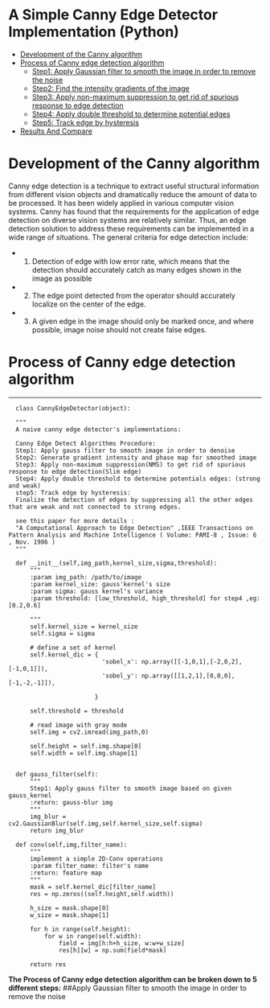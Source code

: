 # A Simple Canny Edge Detector Implementation (Python)
* [Development of the Canny algorithm](development-of-the-canny-algorithm)
* [Process of Canny edge detection algorithm](process-of-canny-edge-detection-algorithm)
	* [Step1: Apply Gaussian filter to smooth the image in order to remove the noise](apply-gaussian-filter-to-smooth-the-image-in-order-to-remove-the-noise)
	* [Step2: Find the intensity gradients of the image](find-the-intensity-gradients-of-the-image)
	* [Step3: Apply non-maximum suppression to get rid of spurious response to edge detection](apply-non-maximum-suppression-to-get-rid-of-spurious-response-to-edge-detection)
	* [Step4: Apply double threshold to determine potential edges](apply-double-threshold-to-determine-potential-edges)
	* [Step5: Track edge by hysteresis](track-edge-by-hysteresis)
* [Results And Compare](compare-with-ground-truth-and-opencv-Bulit-in-algorithm)

# Development of the Canny algorithm  
Canny edge detection is a technique to extract useful structural information from different vision objects and dramatically reduce the amount of data to be processed. It has been widely applied in various computer vision systems. Canny has found that the requirements for the application of edge detection on diverse vision systems are relatively similar. Thus, an edge detection solution to address these requirements can be implemented in a wide range of situations. The general criteria for edge detection include:  
  
* 1. Detection of edge with low error rate, which means that the detection should accurately catch as many edges shown in the image as possible  
* 2. The edge point detected from the operator should accurately localize on the center of the edge. 
* 3. A given edge in the image should only be marked once, and where possible, image noise should not create false edges. 

# Process of Canny edge detection algorithm
****  
  ```
    class CannyEdgeDetector(object):

    """
    A naive canny edge detector's implementations:

    Canny Edge Detect Algorithms Procedure:
    Step1: Apply gauss filter to smooth image in order to denoise
    Step2: Generate gradient intensity and phase map for smoothed image
    Step3: Apply non-maximum suppression(NMS) to get rid of spurious response to edge detection(Slim edge)
    Step4: Apply double threshold to determine potentials edges: (strong and weak)
    step5: Track edge by hysteresis:
    Finalize the detection of edges by suppressing all the other edges that are weak and not connected to strong edges.

    see this paper for more details :
    "A Computational Approach to Edge Detection" ,IEEE Transactions on Pattern Analysis and Machine Intelligence ( Volume: PAMI-8 , Issue: 6 , Nov. 1986 )
    """

    def __init__(self,img_path,kernel_size,sigma,threshold):
        """
        :param img_path: /path/to/image
        :param kernel_size: gauss'kernel's size
        :param sigma: gauss kernel's variance
        :param threshold: [low_threshold, high_threshold] for step4 ,eg:[0.2,0.6]

        """
        self.kernel_size = kernel_size
        self.sigma = sigma

        # define a set of kernel
        self.kernel_dic = {
                            'sobel_x': np.array([[-1,0,1],[-2,0,2],[-1,0,1]]),
                            'sobel_y': np.array([[1,2,1],[0,0,0],[-1,-2,-1]]),

                          }

        self.threshold = threshold

        # read image with gray mode
        self.img = cv2.imread(img_path,0)

        self.height = self.img.shape[0]
        self.width = self.img.shape[1]


    def gauss_filter(self):
        """
        Step1: Apply gauss filter to smooth image based on given gauss_kernel
        :return: gauss-blur img
        """
        img_blur = cv2.GaussianBlur(self.img,self.kernel_size,self.sigma)
        return img_blur

    def conv(self,img,filter_name):
        """
        implement a simple 2D-Conv operations
        :param filter_name: filter's name
        :return: feature map
        """
        mask = self.kernel_dic[filter_name]
        res = np.zeros((self.height,self.width))

        h_size = mask.shape[0]
        w_size = mask.shape[1]

        for h in range(self.height):
            for w in range(self.width):
                field = img[h:h+h_size, w:w+w_size]
                res[h][w] = np.sum(field*mask)

        return res
```





**The Process of Canny edge detection algorithm can be broken down to 5 different steps:**
##Apply Gaussian filter to smooth the image in order to remove the noise






